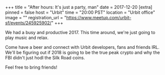 
+++
title = "After hours: It's just a party, man"
date = 2017-12-20
[extra]
pinned = false
host = "Urbit"
time = "20:00 PST"
location = "Urbit office"
image = ""
registration_url = "https://www.meetup.com/urbit-sf/events/245925902/"
+++

We had a busy and productive 2017. This time around, we're just going to play music and relax.

Come have a beer and connect with Urbit developers, fans and friends IRL. We'll be figuring out if 2018 is going to be the true peak crypto and why the FBI didn't just hodl the Silk Road coins.

Feel free to bring friends! 

